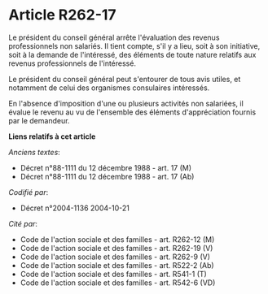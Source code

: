 # Article R262-17

Le président du conseil général arrête l'évaluation des revenus professionnels non salariés. Il tient compte, s'il y a lieu,
soit à son initiative, soit à la demande de l'intéressé, des éléments de toute nature relatifs aux revenus professionnels de
l'intéressé.

Le président du conseil général peut s'entourer de tous avis utiles, et notamment de celui des organismes consulaires
intéressés.

En l'absence d'imposition d'une ou plusieurs activités non salariées, il évalue le revenu au vu de l'ensemble des éléments
d'appréciation fournis par le demandeur.

**Liens relatifs à cet article**

_Anciens textes_:

  - Décret n°88-1111 du 12 décembre 1988 - art. 17 (M)
  - Décret n°88-1111 du 12 décembre 1988 - art. 17 (Ab)

_Codifié par_:

  - Décret n°2004-1136 2004-10-21

_Cité par_:

  - Code de l'action sociale et des familles - art. R262-12 (M)
  - Code de l'action sociale et des familles - art. R262-19 (V)
  - Code de l'action sociale et des familles - art. R262-9 (V)
  - Code de l'action sociale et des familles - art. R522-2 (Ab)
  - Code de l'action sociale et des familles - art. R541-1 (T)
  - Code de l'action sociale et des familles - art. R542-6 (VD)
